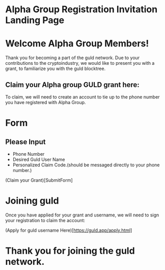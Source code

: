 # Alpha Group Registration Invitation Landing Page

# Welcome Alpha Group Members!
Thank you for becoming a part of the guld network. Due to your contributions to the cryptoindustry, we would like to present you with a grant, to familiarize you with the guld blocktree.

## Claim your Alpha group GULD grant here:
To claim, we will need to create an account to tie up to the phone number you have registered with Alpha Group.

# Form

## Please Input

- Phone Number
- Desired Guld User Name
- Personalized Claim Code.(should be messaged directly to your phone number.)

(Claim your Grant)[SubmitForm]

# Joining guld
Once you have applied for your grant and username, we will need to sign your registration to claim the account:

(Apply for guld username Here)[https://guld.app/apply.html] 


# Thank you for joining the guld network. 









